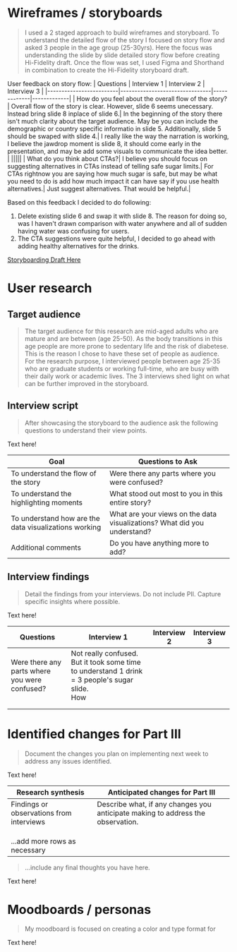 
# Wireframes / storyboards
> I used a 2 staged approach to build wireframes and storyboard. To understand the detailed flow of the story I focused on story flow and asked 3 people in the age group (25-30yrs). Here the focus was understanding the slide by slide detailed story flow before creating Hi-Fidelity draft. Once the flow was set, I used Figma and Shorthand in combination to create the Hi-Fidelity storyboard draft.

User feedback on story flow:
| Questions               | Interview 1  | Interview 2 | Interview 3 |
|-------------------------|--------------------------------|-------------|-------------|
| How do you feel about the overall flow of the story? | Overall flow of the story is clear. However, slide 6 seems unecessary. Instead bring slide 8 inplace of slide 6.| In the beginning of the story there isn't much clarity about the target audience. May be you can include the demographic or country specific informatio in slide 5. Additionally, slide 5 should be swaped with slide 4.| I really like the way the narration is working, I believe the jawdrop moment is slide 8, it should come early in the presentation, and may be add some visuals to communicate the idea better. |
|||||
| What do you think about CTAs?| I believe you should focus on suggesting alternatives in CTAs instead of telling safe sugar limits.| For CTAs rightnow you are saying how much sugar is safe, but may be what you need to do is add how much impact it can have say if you use health alternatives.| Just suggest alternatives. That would be helpful.|

Based on this feedback I decided to do following:
1) Delete existing slide 6 and swap it with slide 8. The reason for doing so, was I haven't drawn comparison with water anywhere and all of sudden having water was confusing for users.
2) The CTA suggestions were quite helpful, I decided to go ahead with adding healthy alternatives for the drinks.

[Storyboarding Draft Here](https://preview.shorthand.com/9EqXDqt6kW4w3XgR)

# User research 

## Target audience
> The target audience for this research are mid-aged adults who are mature and are between (age 25-50). As the body transitions in this age people are more prone to sedentary life and the risk of diabetese. This is the reason I chose to have these set of people as audience. For the research purpose, I interviewed people between age 25-35 who are graduate students or working full-time, who are busy with their daily work or academic lives. The 3 interviews shed light on what can be further improved in the storyboard. 


## Interview script
> After showcasing the storyboard to the audience ask the following questions to understand their view points. 

Text here!

| Goal | Questions to Ask |
|------|------------------|
|To understand the flow of the story | Were there any parts where you were confused?| 
|To understand the highlighting moments | What stood out most to you in this entire story? |
|To understand how are the data visualizations working | What are your views on the data visualizations? What did you understand? |
|Additional comments | Do you have anything more to add? |


## Interview findings
> Detail the findings from your interviews.  Do not include PII.  Capture specific insights where possible.

Text here!

| Questions               | Interview 1  | Interview 2 | Interview 3 |
|-------------------------|--------------------------------|-------------|-------------|
| Were there any parts where you were confused? | Not really confused. But it took some time to understand 1 drink = 3 people's sugar slide. </br>  How          |             |             |
|                         |                                |             |             |
|                         |                                |             |             |


# Identified changes for Part III
> Document the changes you plan on implementing next week to address any issues identified.  

Text here!

| Research synthesis                       | Anticipated changes for Part III                                                |
|------------------------------------------|---------------------------------------------------------------------------------|
| Findings or observations from interviews | Describe what, if any changes you anticipate making to address the observation. |
|                                          |                                                                                 |
|                                          |                                                                                 |
|                                          |                                                                                 |
| ...add more rows as necessary            |                                                                                 |

> ...include any final thoughts you have here. 

Text here!

# Moodboards / personas
> My moodboard is focused on creating a color and type format for 

Text here!

